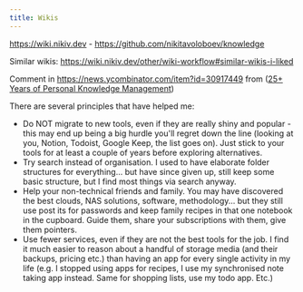 ```yaml
---
title: Wikis
---
```


https://wiki.nikiv.dev - https://github.com/nikitavoloboev/knowledge

Similar wikis: https://wiki.nikiv.dev/other/wiki-workflow#similar-wikis-i-liked

Comment in https://news.ycombinator.com/item?id=30917449 from ([25+ Years of Personal Knowledge Management](https://news.ycombinator.com/item?id=30903940))

There are several principles that have helped me:

- Do NOT migrate to new tools, even if they are really shiny and popular - this may end up being a big hurdle you'll regret down the line (looking at you, Notion, Todoist, Google Keep, the list goes on). Just stick to your tools for at least a couple of years before exploring alternatives.
- Try search instead of organisation. I used to have elaborate folder structures for everything... but have since given up, still keep some basic structure, but I find most things via search anyway.
- Help your non-technical friends and family. You may have discovered the best clouds, NAS solutions, software, methodology... but they still use post its for passwords and keep family recipes in that one notebook in the cupboard. Guide them, share your subscriptions with them, give them pointers.
- Use fewer services, even if they are not the best tools for the job. I find it much easier to reason about a handful of storage media (and their backups, pricing etc.) than having an app for every single activity in my life (e.g. I stopped using apps for recipes, I use my synchronised note taking app instead. Same for shopping lists, use my todo app. Etc.)
